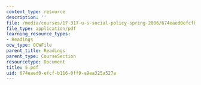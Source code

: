 ```yaml
---
content_type: resource
description: ''
file: /media/courses/17-317-u-s-social-policy-spring-2006/674eaed0efcfb1160ff9a9ea325a527a_5.pdf
file_type: application/pdf
learning_resource_types:
- Readings
ocw_type: OCWFile
parent_title: Readings
parent_type: CourseSection
resourcetype: Document
title: 5.pdf
uid: 674eaed0-efcf-b116-0ff9-a9ea325a527a
---
```

